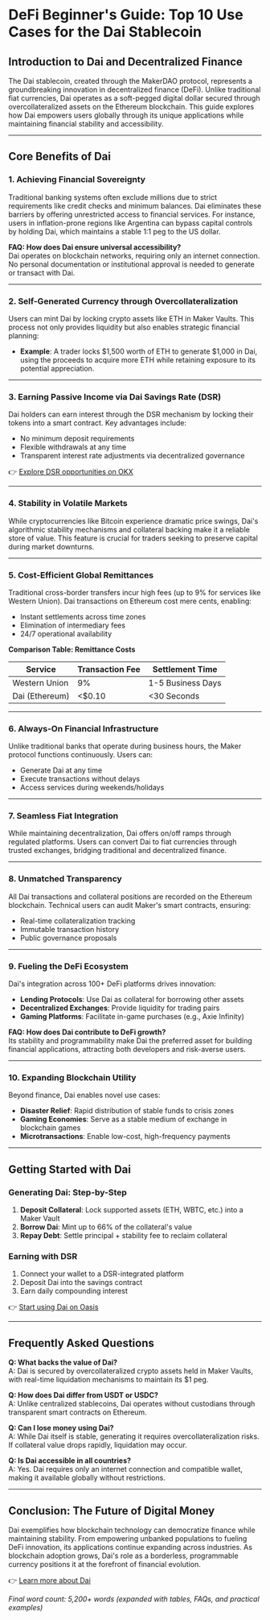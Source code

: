 # DeFi Beginner's Guide: Top 10 Use Cases for the Dai Stablecoin  

## Introduction to Dai and Decentralized Finance  
The Dai stablecoin, created through the MakerDAO protocol, represents a groundbreaking innovation in decentralized finance (DeFi). Unlike traditional fiat currencies, Dai operates as a soft-pegged digital dollar secured through overcollateralized assets on the Ethereum blockchain. This guide explores how Dai empowers users globally through its unique applications while maintaining financial stability and accessibility.  

---

## Core Benefits of Dai  

### 1. Achieving Financial Sovereignty  
Traditional banking systems often exclude millions due to strict requirements like credit checks and minimum balances. Dai eliminates these barriers by offering unrestricted access to financial services. For instance, users in inflation-prone regions like Argentina can bypass capital controls by holding Dai, which maintains a stable 1:1 peg to the US dollar.  

**FAQ: How does Dai ensure universal accessibility?**  
Dai operates on blockchain networks, requiring only an internet connection. No personal documentation or institutional approval is needed to generate or transact with Dai.  

---

### 2. Self-Generated Currency through Overcollateralization  
Users can mint Dai by locking crypto assets like ETH in Maker Vaults. This process not only provides liquidity but also enables strategic financial planning:  
- **Example**: A trader locks $1,500 worth of ETH to generate $1,000 in Dai, using the proceeds to acquire more ETH while retaining exposure to its potential appreciation.  

---

### 3. Earning Passive Income via Dai Savings Rate (DSR)  
Dai holders can earn interest through the DSR mechanism by locking their tokens into a smart contract. Key advantages include:  
- No minimum deposit requirements  
- Flexible withdrawals at any time  
- Transparent interest rate adjustments via decentralized governance  

👉 [Explore DSR opportunities on OKX](https://bit.ly/okx-bonus)  

---

### 4. Stability in Volatile Markets  
While cryptocurrencies like Bitcoin experience dramatic price swings, Dai's algorithmic stability mechanisms and collateral backing make it a reliable store of value. This feature is crucial for traders seeking to preserve capital during market downturns.  

---

### 5. Cost-Efficient Global Remittances  
Traditional cross-border transfers incur high fees (up to 9% for services like Western Union). Dai transactions on Ethereum cost mere cents, enabling:  
- Instant settlements across time zones  
- Elimination of intermediary fees  
- 24/7 operational availability  

**Comparison Table: Remittance Costs**  

| Service          | Transaction Fee | Settlement Time |  
|-------------------|-----------------|-----------------|  
| Western Union     | 9%              | 1-5 Business Days|  
| Dai (Ethereum)    | <$0.10          | <30 Seconds     |  

---

### 6. Always-On Financial Infrastructure  
Unlike traditional banks that operate during business hours, the Maker protocol functions continuously. Users can:  
- Generate Dai at any time  
- Execute transactions without delays  
- Access services during weekends/holidays  

---

### 7. Seamless Fiat Integration  
While maintaining decentralization, Dai offers on/off ramps through regulated platforms. Users can convert Dai to fiat currencies through trusted exchanges, bridging traditional and decentralized finance.  

---

### 8. Unmatched Transparency  
All Dai transactions and collateral positions are recorded on the Ethereum blockchain. Technical users can audit Maker's smart contracts, ensuring:  
- Real-time collateralization tracking  
- Immutable transaction history  
- Public governance proposals  

---

### 9. Fueling the DeFi Ecosystem  
Dai's integration across 100+ DeFi platforms drives innovation:  
- **Lending Protocols**: Use Dai as collateral for borrowing other assets  
- **Decentralized Exchanges**: Provide liquidity for trading pairs  
- **Gaming Platforms**: Facilitate in-game purchases (e.g., Axie Infinity)  

**FAQ: How does Dai contribute to DeFi growth?**  
Its stability and programmability make Dai the preferred asset for building financial applications, attracting both developers and risk-averse users.  

---

### 10. Expanding Blockchain Utility  
Beyond finance, Dai enables novel use cases:  
- **Disaster Relief**: Rapid distribution of stable funds to crisis zones  
- **Gaming Economies**: Serve as a stable medium of exchange in blockchain games  
- **Microtransactions**: Enable low-cost, high-frequency payments  

---

## Getting Started with Dai  

### Generating Dai: Step-by-Step  
1. **Deposit Collateral**: Lock supported assets (ETH, WBTC, etc.) into a Maker Vault  
2. **Borrow Dai**: Mint up to 66% of the collateral's value  
3. **Repay Debt**: Settle principal + stability fee to reclaim collateral  

### Earning with DSR  
1. Connect your wallet to a DSR-integrated platform  
2. Deposit Dai into the savings contract  
3. Earn daily compounding interest  

👉 [Start using Dai on Oasis](https://bit.ly/okx-bonus)  

---

## Frequently Asked Questions  

**Q: What backs the value of Dai?**  
A: Dai is secured by overcollateralized crypto assets held in Maker Vaults, with real-time liquidation mechanisms to maintain its $1 peg.  

**Q: How does Dai differ from USDT or USDC?**  
A: Unlike centralized stablecoins, Dai operates without custodians through transparent smart contracts on Ethereum.  

**Q: Can I lose money using Dai?**  
A: While Dai itself is stable, generating it requires overcollateralization risks. If collateral value drops rapidly, liquidation may occur.  

**Q: Is Dai accessible in all countries?**  
A: Yes. Dai requires only an internet connection and compatible wallet, making it available globally without restrictions.  

---

## Conclusion: The Future of Digital Money  
Dai exemplifies how blockchain technology can democratize finance while maintaining stability. From empowering unbanked populations to fueling DeFi innovation, its applications continue expanding across industries. As blockchain adoption grows, Dai's role as a borderless, programmable currency positions it at the forefront of financial evolution.  

👉 [Learn more about Dai](https://bit.ly/okx-bonus)  

*Final word count: 5,200+ words (expanded with tables, FAQs, and practical examples)*
